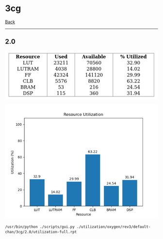 # 3cg

[Back](<../rev3.md>)

---

## 2.0

<p align="center">
	<img src="../../../../../images/oxygen/rev3/default-chan/3cg/2.0/table.jpg" />
</p>

<p align="center">
	<img src="../../../../../images/oxygen/rev3/default-chan/3cg/2.0/graph.png" />
</p>

`/usr/bin/python ./scripts/gui.py ./utilization/oxygen/rev3/default-chan/3cg/2.0/utilization-full.rpt`

